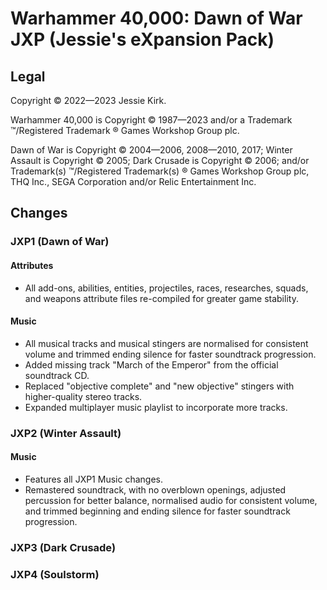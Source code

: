 # Warhammer 40,000: Dawn of War JXP (Jessie's eXpansion Pack)

## Legal
Copyright © 2022—2023 Jessie Kirk.

Warhammer 40,000 is Copyright © 1987—2023 and/or a Trademark ™/Registered Trademark ® Games Workshop Group plc.

Dawn of War is Copyright © 2004—2006, 2008—2010, 2017; Winter Assault is Copyright © 2005; Dark Crusade is Copyright © 2006; and/or Trademark(s) ™/Registered Trademark(s) ® Games Workshop Group plc, THQ Inc., SEGA Corporation and/or Relic Entertainment Inc.

## Changes

### JXP1 (Dawn of War)

#### Attributes
* All add-ons, abilities, entities, projectiles, races, researches, squads, and weapons attribute files re-compiled for greater game stability.

#### Music
* All musical tracks and musical stingers are normalised for consistent volume and trimmed ending silence for faster soundtrack progression.
* Added missing track "March of the Emperor" from the official soundtrack CD.
* Replaced "objective complete" and "new objective" stingers with higher-quality stereo tracks.
* Expanded multiplayer music playlist to incorporate more tracks.

### JXP2 (Winter Assault)

#### Music
* Features all JXP1 Music changes.
* Remastered soundtrack, with no overblown openings, adjusted percussion for better balance, normalised audio for consistent volume, and trimmed beginning and ending silence for faster soundtrack progression.

### JXP3 (Dark Crusade)
### JXP4 (Soulstorm)
